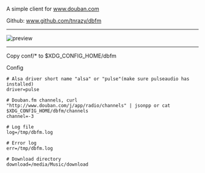 A simple client for www.douban.com

Github: www.github.com/tnrazy/dbfm

------------------------------------------------------------------------

![preview](https://raw.github.com/tnrazy/dbfm/master/preview.png)

------------------------------------------------------------------------

Copy conf/* to $XDG_CONFIG_HOME/dbfm

Config

	# Alsa driver short name "alsa" or "pulse"(make sure pulseaudio has installed)
	driver=pulse

	# Douban.fm channels, curl "http://www.douban.com/j/app/radio/channels" | jsonpp or cat $XDG_CONFIG_HOME/dbfm/channels
	channel=-3

	# Log file
	log=/tmp/dbfm.log

	# Error log
	err=/tmp/dbfm.log

	# Download directory
	download=/media/Music/download

